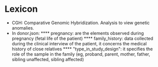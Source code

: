 # Lexicon
* CGH: Comparative Genomic Hybridization. Analysis to view genetic anomalies.
* In donor.json:
**** pregnancy: are the elements observed during pregnancy (fetal life of the patient)
**** family_history: data collected during the clinical interview of the patient, it concerns the medical history of close relatives
**** "type_in_study_design": it specifies the role of the sample in the family (eg, proband, parent, mother, father, sibling unaffected, sibling affected)
